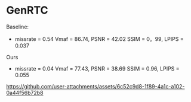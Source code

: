 # GenRTC


Baseline:
- missrate = 0.54 Vmaf = 86.74, PSNR = 42.02 SSIM = 0。99, LPIPS = 0.037

Ours
- missrate = 0.04 Vmaf = 77.43, PSNR = 38.69 SSIM = 0.96, LPIPS = 0.055

https://github.com/user-attachments/assets/6c52c9d8-1f89-4a1c-a102-0a44f56b72b8

